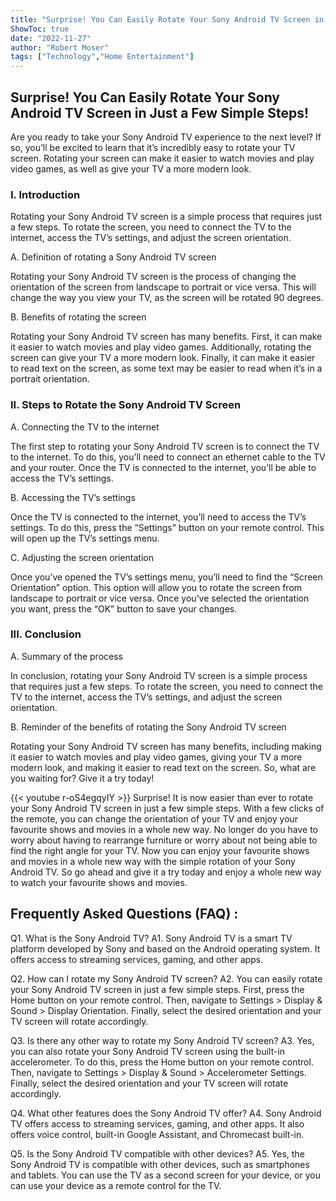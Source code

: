 ```yaml
---
title: "Surprise! You Can Easily Rotate Your Sony Android TV Screen in Just a Few Simple Steps!"
ShowToc: true 
date: "2022-11-27"
author: "Robert Moser" 
tags: ["Technology","Home Entertainment"]
---
```

## Surprise! You Can Easily Rotate Your Sony Android TV Screen in Just a Few Simple Steps!

Are you ready to take your Sony Android TV experience to the next level? If so, you’ll be excited to learn that it’s incredibly easy to rotate your TV screen. Rotating your screen can make it easier to watch movies and play video games, as well as give your TV a more modern look. 

### I. Introduction 

Rotating your Sony Android TV screen is a simple process that requires just a few steps. To rotate the screen, you need to connect the TV to the internet, access the TV’s settings, and adjust the screen orientation. 

A. Definition of rotating a Sony Android TV screen 

Rotating your Sony Android TV screen is the process of changing the orientation of the screen from landscape to portrait or vice versa. This will change the way you view your TV, as the screen will be rotated 90 degrees. 

B. Benefits of rotating the screen 

Rotating your Sony Android TV screen has many benefits. First, it can make it easier to watch movies and play video games. Additionally, rotating the screen can give your TV a more modern look. Finally, it can make it easier to read text on the screen, as some text may be easier to read when it’s in a portrait orientation. 

### II. Steps to Rotate the Sony Android TV Screen 

A. Connecting the TV to the internet 

The first step to rotating your Sony Android TV screen is to connect the TV to the internet. To do this, you’ll need to connect an ethernet cable to the TV and your router. Once the TV is connected to the internet, you’ll be able to access the TV’s settings. 

B. Accessing the TV’s settings 

Once the TV is connected to the internet, you’ll need to access the TV’s settings. To do this, press the “Settings” button on your remote control. This will open up the TV’s settings menu. 

C. Adjusting the screen orientation 

Once you’ve opened the TV’s settings menu, you’ll need to find the “Screen Orientation” option. This option will allow you to rotate the screen from landscape to portrait or vice versa. Once you’ve selected the orientation you want, press the “OK” button to save your changes. 

### III. Conclusion 

A. Summary of the process 

In conclusion, rotating your Sony Android TV screen is a simple process that requires just a few steps. To rotate the screen, you need to connect the TV to the internet, access the TV’s settings, and adjust the screen orientation. 

B. Reminder of the benefits of rotating the Sony Android TV screen 

Rotating your Sony Android TV screen has many benefits, including making it easier to watch movies and play video games, giving your TV a more modern look, and making it easier to read text on the screen. So, what are you waiting for? Give it a try today!

{{< youtube r-oS4egqyIY >}} 
Surprise! It is now easier than ever to rotate your Sony Android TV screen in just a few simple steps. With a few clicks of the remote, you can change the orientation of your TV and enjoy your favourite shows and movies in a whole new way. No longer do you have to worry about having to rearrange furniture or worry about not being able to find the right angle for your TV. Now you can enjoy your favourite shows and movies in a whole new way with the simple rotation of your Sony Android TV. So go ahead and give it a try today and enjoy a whole new way to watch your favourite shows and movies.

## Frequently Asked Questions (FAQ) :
Q1. What is the Sony Android TV?
A1. Sony Android TV is a smart TV platform developed by Sony and based on the Android operating system. It offers access to streaming services, gaming, and other apps.

Q2. How can I rotate my Sony Android TV screen?
A2. You can easily rotate your Sony Android TV screen in just a few simple steps. First, press the Home button on your remote control. Then, navigate to Settings > Display & Sound > Display Orientation. Finally, select the desired orientation and your TV screen will rotate accordingly.

Q3. Is there any other way to rotate my Sony Android TV screen?
A3. Yes, you can also rotate your Sony Android TV screen using the built-in accelerometer. To do this, press the Home button on your remote control. Then, navigate to Settings > Display & Sound > Accelerometer Settings. Finally, select the desired orientation and your TV screen will rotate accordingly.

Q4. What other features does the Sony Android TV offer?
A4. Sony Android TV offers access to streaming services, gaming, and other apps. It also offers voice control, built-in Google Assistant, and Chromecast built-in.

Q5. Is the Sony Android TV compatible with other devices?
A5. Yes, the Sony Android TV is compatible with other devices, such as smartphones and tablets. You can use the TV as a second screen for your device, or you can use your device as a remote control for the TV.


